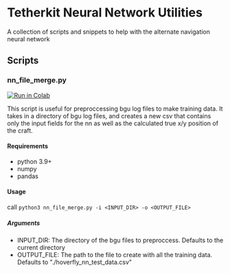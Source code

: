 # Tetherkit Neural Network Utilities
A collection of scripts and snippets to help with the alternate navigation neural network

## Scripts
### nn_file_merge.py
[![Run in Colab](https://img.shields.io/badge/Google%20Colab-Run%20the%20code-green?style=plastic&logo=google)](https://colab.research.google.com/github/HoverflyHampton/Tetherkit_NN_Utilities/blob/master/Dataset%20Creator.ipynb#scrollTo=80fba116-6099-4737-814a-e2afe6bb57e1)

This script is useful for preproccessing bgu log files to make training data. It takes in a directory of bgu log files, and creates a new csv that contains only the input fields for the nn as well as the calculated true x/y position of the craft. 
#### Requirements
- python 3.9+
- numpy
- pandas
#### Usage
call `python3 nn_file_merge.py -i <INPUT_DIR> -o <OUTPUT_FILE>`
##### Arguments
- INPUT_DIR: The directory of the bgu files to preproccess. Defaults to the current directory
- OUTPUT_FILE: The path to the file to create with all the training data. Defaults to "./hoverfly_nn_test_data.csv"
